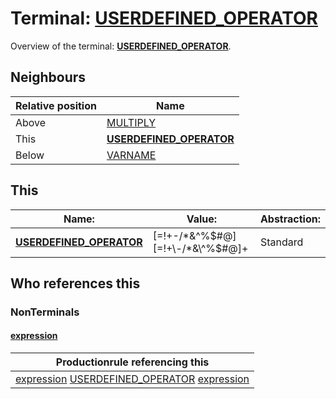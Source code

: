 # Terminal: **[USERDEFINED_OPERATOR](./USERDEFINED_OPERATOR.md)**

Overview of the terminal: **[USERDEFINED_OPERATOR](./USERDEFINED_OPERATOR.md)**.



## **Neighbours**

| Relative position | Name                                          |
| ----------------- | --------------------------------------------- |
| Above             | [MULTIPLY](./MULTIPLY.md) |
| This              | **[USERDEFINED_OPERATOR](./USERDEFINED_OPERATOR.md)** |
| Below             | [VARNAME](./VARNAME.md) |



## **This**

| Name:                                       | Value:          | Abstraction:    |
| ------------------------------------------- | --------------- | --------------- |
| **[USERDEFINED_OPERATOR](./USERDEFINED_OPERATOR.md)** | [=!+\-/*&\^%$#@][=!+\-/*&\^%$#@]+ | Standard |



## **Who references this**

### NonTerminals


#### [expression](./../Grammar/expression.md)

| Productionrule referencing this                      |
| ---------------------------------------------------- |
| [expression](./../Grammar/expression.md) [USERDEFINED_OPERATOR](./USERDEFINED_OPERATOR.md) [expression](./../Grammar/expression.md)  |



